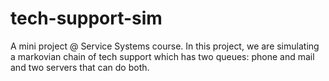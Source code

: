 # tech-support-sim
A mini project @ Service Systems course. In this project, we are simulating a markovian chain of tech support which has two queues: phone and mail and two servers that can do both.
